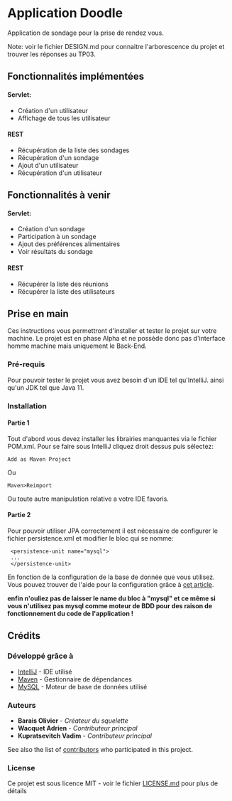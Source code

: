 # Application Doodle

Application de sondage pour la prise de rendez vous.

Note: voir le fichier DESIGN.md pour connaitre l'arborescence du projet et trouver les réponses au TP03.

## Fonctionnalités implémentées

#### Servlet:

* Création d'un utilisateur
* Affichage de tous les utilisateur

#### REST

* Récupération de la liste des sondages
* Récupération d'un sondage
* Ajout d'un utilisateur
* Récupération d'un utilisateur

## Fonctionnalités à venir

#### Servlet:

* Création d'un sondage
* Participation à un sondage
* Ajout des préférences alimentaires
* Voir résultats du sondage

#### REST

* Récupérer la liste des réunions
* Récupérer la liste des utilisateurs

## Prise en main

Ces instructions vous permettront d'installer et tester le projet sur votre machine. Le projet est en phase Alpha et ne possède donc pas d'interface homme machine mais uniquement le Back-End.

### Pré-requis

Pour pouvoir tester le projet vous avez besoin d'un IDE tel qu'IntelliJ. ainsi qu'un JDK tel que Java 11.

### Installation

#### Partie 1

Tout d'abord vous devez installer les librairies manquantes via le fichier POM.xml. Pour se faire sous IntelliJ cliquez droit dessus puis sélectez: 

```
Add as Maven Project
```

Ou

```
Maven>Reimport
```

Ou toute autre manipulation relative a votre IDE favoris.

#### Partie 2

Pour pouvoir utiliser JPA correctement il est nécessaire de configurer le fichier persistence.xml et modifier le bloc qui se nomme:

```
 <persistence-unit name="mysql">
 ...
 </persistence-unit>
```

En fonction de la configuration de la base de donnée que vous utilisez. Vous pouvez trouver de l'aide pour la configuration grâce à [cet article](https://thoughts-on-java.org/jpa-persistence-xml/).

**enfin n'ouliez pas de laisser le name du bloc à "mysql" et ce même si vous n'utilisez pas mysql comme moteur de BDD pour des raison de fonctionnement du code de l'application !**

## Crédits

### Développé grâce à

* [IntelliJ](https://www.jetbrains.com/idea/) - IDE utilisé
* [Maven](https://maven.apache.org/) - Gestionnaire de dépendances
* [MySQL](https://www.mysql.com/fr/) - Moteur de base de données utilisé

### Auteurs

* **Barais Olivier** - *Créateur du squelette*
* **Wacquet Adrien** - *Contributeur principal*
* **Kupratsevitch Vadim** - *Contributeur principal*

See also the list of [contributors](https://github.com/your/project/contributors) who participated in this project.

### License

Ce projet est sous licence MIT - voir le fichier [LICENSE.md](LICENSE.md) pour plus de détails
